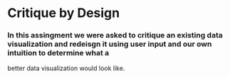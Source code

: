 # Critique by Design
### In this assingment we were asked to critique an existing data visualization and redeisgn it using user input and our own intuition to determine what a 
better data visualization would look like.
